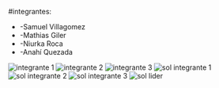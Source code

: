 #integrantes:
<ul>
  <li>-Samuel Villagomez</li>
  <li>-Mathias Giler</li>
  <li>-Niurka Roca</li>
  <li>-Anahí Quezada</li>
</ul>

![integrante 1](https://github.com/user-attachments/assets/99b62579-a07a-4622-bb2f-0d23d648129c)
![integrante 2](https://github.com/user-attachments/assets/437b0350-a236-4f42-8fa1-814ec8f841f8)
![integrante 3](https://github.com/user-attachments/assets/e0e851ee-3a5b-4242-80f5-bd917c18ce25)
![sol integrante 1](https://github.com/user-attachments/assets/5e6b1bd6-759e-43be-8010-278e044dcfc8)
![sol integrante 2](https://github.com/user-attachments/assets/aab7d82e-1a58-4a2d-b51b-5fa76173e379)
![sol integrante 3](https://github.com/user-attachments/assets/7b8a9d13-1f46-490e-b3ed-ac048c5a45b0)
![sol lider](https://github.com/user-attachments/assets/69ed0475-4fc2-478e-9732-9e63a965e780)

